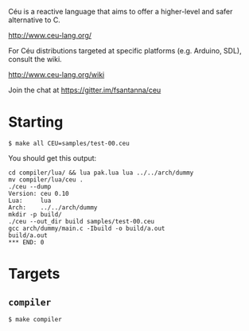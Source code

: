 Céu is a reactive language that aims to offer a higher-level and safer 
alternative to C.

http://www.ceu-lang.org/

For Céu distributions targeted at specific platforms (e.g. Arduino, SDL), 
consult the wiki.

http://www.ceu-lang.org/wiki

Join the chat at https://gitter.im/fsantanna/ceu

# Starting

```
$ make all CEU=samples/test-00.ceu
```

You should get this output:

```
cd compiler/lua/ && lua pak.lua lua ../../arch/dummy
mv compiler/lua/ceu .
./ceu --dump
Version: ceu 0.10
Lua:     lua
Arch:    ../../arch/dummy
mkdir -p build/
./ceu --out_dir build samples/test-00.ceu
gcc arch/dummy/main.c -Ibuild -o build/a.out
build/a.out
*** END: 0
```

# Targets

## `compiler`

```
$ make compiler
```

